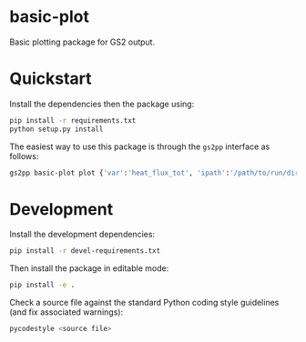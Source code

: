 # basic-plot
Basic plotting package for GS2 output.

# Quickstart

Install the dependencies then the package using:

```bash
pip install -r requirements.txt
python setup.py install
```

The easiest way to use this package is through the `gs2pp` interface as follows:

```bash
gs2pp basic-plot plot {'var':'heat_flux_tot', 'ipath':'/path/to/run/dir'}
```

# Development

Install the development dependencies:

```bash
pip install -r devel-requirements.txt
```

Then install the package in editable mode:

```bash
pip install -e .
```

Check a source file against the standard Python coding style guidelines (and
fix associated warnings):

```bash
pycodestyle <source file>
```
